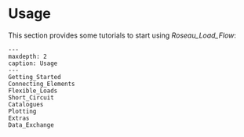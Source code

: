 # Usage

This section provides some tutorials to start using _Roseau_Load_Flow_:

```{toctree}
---
maxdepth: 2
caption: Usage
---
Getting_Started
Connecting_Elements
Flexible_Loads
Short_Circuit
Catalogues
Plotting
Extras
Data_Exchange
```
